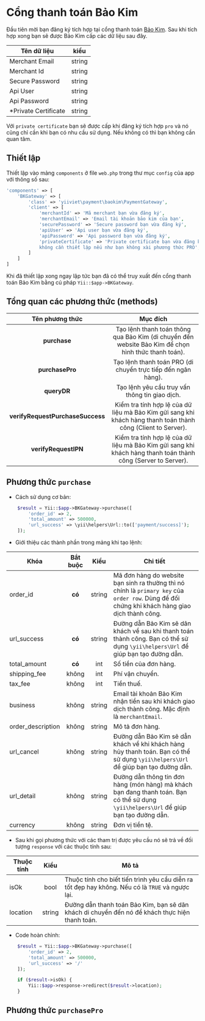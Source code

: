 # Cổng thanh toán Bảo Kim

Đầu tiên mời bạn đăng ký tích hợp tại cổng thanh toán [Bảo Kim](https://www.baokim.vn/developers/).
Sau khi tích hợp xong bạn sẽ được Bảo Kim cấp các dữ liệu sau đây.

| Tên dữ liệu | kiểu |
| ----------- | ---- |
| Merchant Email | string |
| Merchant Id | string |
| Secure Password | string |
| Api User| string |
| Api Password | string |
| *Private Certificate | string |

Với `private certificate` bạn sẽ được cấp khi đăng ký tích hợp `pro` và nó cũng chỉ cần
khi bạn có nhu cầu sử dụng. Nếu không có thì bạn không cần quan tâm.

## Thiết lập

Thiết lập vào mảng `components` ở file `web.php` trong thư mục `config` của app với thông số sau:

```php
'components' => [
    'BKGateway' => [
        'class' => 'yiiviet\payment\baokim\PaymentGateway',
        'client' => [
            'merchantId' => 'Mã merchant bạn vừa đăng ký',
            'merchantEmail' => 'Email tài khoản bảo kim của bạn',
            'securePassword' => 'Secure password bạn vừa đăng ký',
            'apiUser' => 'Api user bạn vừa đăng ký',
            'apiPassword' => 'Api password bạn vừa đăng ký',
            'privateCertificate' => 'Private certificate bạn vừa đăng ký, 
            không cần thiết lập nếu như bạn không xài phương thức PRO',
        ]
    ]
]

```

Khi đã thiết lập xong ngay lập tức bạn đã có thể truy xuất đến cổng thanh toán Bảo Kim
bằng cú pháp `Yii::$app->BKGateway`.

## Tổng quan các phương thức (methods)

| Tên phương thức | Mục đích |
| :-----------:  | :----: |
| **purchase** | Tạo lệnh thanh toán thông qua Bảo Kim (di chuyển đến website Bảo Kim để chọn hình thức thanh toán).|
| **purchasePro** | Tạo lệnh thanh toán PRO (di chuyển trực tiếp đến ngân hàng). |
| **queryDR** | Tạo lệnh yêu cầu truy vấn thông tin giao dịch. |
| **verifyRequestPurchaseSuccess** | Kiểm tra tính hợp lệ của dữ liệu mà Bảo Kim gửi sang khi khách hàng thanh toán thành công (Client to Server). |
| **verifyRequestIPN** | Kiểm tra tính hợp lệ của dữ liệu mà Bảo Kim gửi sang khi khách hàng thanh toán thành công (Server to Server). |


## Phương thức `purchase`

* Cách sử dụng cơ bản:

```php
    $result = Yii::$app->BKGateway->purchase([
        'order_id' => 2, 
        'total_amount' => 500000, 
        'url_success' => \yii\helpers\Url::to(['payment/success]');
    ]);
``` 

* Giới thiệu các thành phần trong mảng khi tạo lệnh:

| Khóa | Bắt buộc | Kiểu | Chi tiết |
| ----------- | :----: | :----: | ------ |
| order_id | **có** | string | Mã đơn hàng do website bạn sinh ra thường thì nó chính là `primary key` của `order row`. Dùng để đối chứng khi khách hàng giao dịch thành công. |
| url_success | **có** | string | Đường dẫn Bảo Kim sẽ dãn khách về sau khi thanh toán thành công. Bạn có thể sử dụng `\yii\helpers\Url` để giúp bạn tạo đường dẫn. |
| total_amount | **có** | int | Số tiền của đơn hàng. |
| shipping_fee | không | int | Phí vận chuyển. |
| tax_fee | không | int | Tiền thuế. |
| business | không | string | Email tài khoản Bảo Kim nhận tiền sau khi khách giao dịch thành công. Mặc định là `merchantEmail`. |
| order_description | không | string | Mô tả đơn hàng. |
| url_cancel | không | string | Đường dẫn Bảo Kim sẽ dẫn khách về khi khách hàng hủy thanh toán. Bạn có thể sử dụng `\yii\helpers\Url` để giúp bạn tạo đường dẫn. |
| url_detail | không | string | Đường dẫn thông tin đơn hàng (món hàng) mà khách bạn đang thanh toán. Bạn có thể sử dụng `\yii\helpers\Url` để giúp bạn tạo đường dẫn. |
| currency | không | string | Đơn vị tiền tệ. |

* Sau khi gọi phương thức với các tham trị được yêu cầu nó sẽ trả về đối
tượng `response` với các thuộc tính sau:

| Thuộc tính | Kiểu | Mô tả |
| ----------- | :----: | ------ |
| isOk | bool | Thuộc tính cho biết tiến trình yêu cầu diễn ra tốt đẹp hay không. Nếu có là `TRUE` và ngược lại.
| location | string | Đường dẫn thanh toán Bảo Kim, bạn sẽ dãn khách di chuyển đến nó để khách thực hiện thanh toán.


* Code hoàn chỉnh:

```php
    $result = Yii::$app->BKGateway->purchase([
        'order_id' => 2, 
        'total_amount' => 500000, 
        'url_success' => '/'
    ]);

    if ($result->isOk) {
        Yii::$app->response->redirect($result->location);
    }
``` 

## Phương thức `purchasePro`